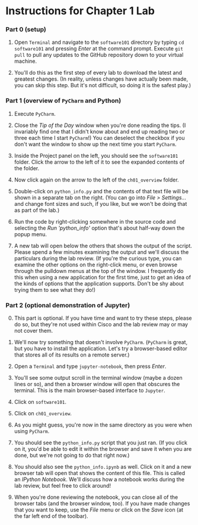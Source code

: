 # Instructions for Chapter 1 Lab

### Part 0 (setup)

1. Open `Terminal` and navigate to the `software101` directory by
typing `cd software101` and pressing _Enter_ at the command prompt.
Execute `git pull` to pull any updates to the GitHub repository down to
your virtual machine.

2. You'll do this as the first step of every lab to download the
latest and greatest changes.  (In reality, unless changes have
actually been made, you can skip this step.  But it's not difficult,
so doing it is the safest play.)

### Part 1 (overview of `PyCharm` and Python)

1. Execute `PyCharm`.

2. Close the _Tip of the Day_ window when you're done reading the tips.  (I invariably find one that I didn't know about and end up reading two or three each time I start `PyCharm`!)  You can deselect the checkbox if you don't want the window to show up the next time you start `PyCharm`.

3. Inside the Project panel on the left, you should see the `software101` folder.  Click the arrow to the left of it to see the expanded contents of the folder.

4. Now click again on the arrow to the left of the `ch01_overview` folder.

5. Double-click on `python_info.py` and the contents of that text file will be shown in a separate tab on the right.  (You can go into _File > Settings..._ and change font sizes and such, if you like, but we won't be doing that as part of the lab.)

6. Run the code by right-clicking somewhere in the source code and selecting the _Run 'python\_info'_ option that's about half-way down the popup menu.

7. A new tab will open below the others that shows the output of the script.  Please spend a few minutes examining the output and we'll discuss the particulars during the lab review. (If you're the curious type, you can examine the other options on the right-click menu, or even browse through the pulldown menus at the top of the window.  I frequently do this when using a new application for the first time, just to get an idea of the kinds of options that the application supports.  Don't be shy about trying them to see what they do!)

### Part 2 (optional demonstration of Jupyter)

0. This part is optional.  If you have time and want to try these steps,
please do so, but they're not used within Cisco and the lab review
may or may not cover them.

1. We'll now try something that doesn't involve `PyCharm`.  (`PyCharm`
is great, but you have to install the application.  Let's try a
browser-based editor that stores all of its results on a remote
server.)

2. Open a `Terminal` and type `jupyter-notebook`, then press _Enter_.

3. You'll see some output scroll in the terminal window (maybe a dozen lines or so), and then a browser window will open that obscures the terminal.  This is the main browser-based interface to `Jupyter`.

4. Click on `software101`.

5. Click on `ch01_overview`.

6. As you might guess, you're now in the same directory as you were when using `PyCharm`.

7. You should see the `python_info.py` script that you just ran.
(If you click on it, you'd be able to edit it within the browser
and save it when you are done, but we're not going to do that right
now.)

8. You should also see the `python_info.ipynb` as well.  Click on
it and a new browser tab will open that shows the content of this
file.  This is called an _IPython Notebook_.  We'll discuss how a
notebook works during the lab review, but feel free to click around!

9. When you're done reviewing the notebook, you can close all of
the browser tabs (and the browser window, too).  If you have made
changes that you want to keep, use the _File_ menu or click on the
_Save_ icon (at the far left end of the toolbar).
